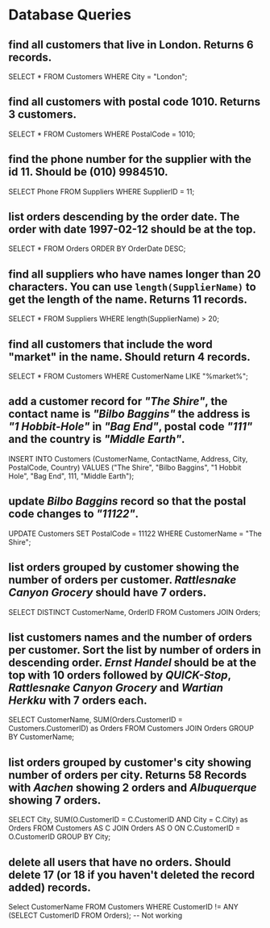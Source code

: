 # Database Queries

## find all customers that live in London. Returns 6 records.

SELECT \* FROM Customers
WHERE City = "London";

## find all customers with postal code 1010. Returns 3 customers.

SELECT \* FROM Customers
WHERE PostalCode = 1010;

## find the phone number for the supplier with the id 11. Should be (010) 9984510.

SELECT Phone FROM Suppliers
WHERE SupplierID = 11;

## list orders descending by the order date. The order with date 1997-02-12 should be at the top.

SELECT \* FROM Orders
ORDER BY OrderDate DESC;

## find all suppliers who have names longer than 20 characters. You can use `length(SupplierName)` to get the length of the name. Returns 11 records.

SELECT \* FROM Suppliers
WHERE length(SupplierName) > 20;

## find all customers that include the word "market" in the name. Should return 4 records.

SELECT \* FROM Customers
WHERE CustomerName LIKE "%market%";

## add a customer record for _"The Shire"_, the contact name is _"Bilbo Baggins"_ the address is _"1 Hobbit-Hole"_ in _"Bag End"_, postal code _"111"_ and the country is _"Middle Earth"_.

INSERT INTO Customers (CustomerName, ContactName, Address, City, PostalCode, Country)
VALUES ("The Shire", "Bilbo Baggins", "1 Hobbit Hole", "Bag End", 111, "Middle Earth");

## update _Bilbo Baggins_ record so that the postal code changes to _"11122"_.

UPDATE Customers SET
PostalCode = 11122
WHERE CustomerName = "The Shire";

## list orders grouped by customer showing the number of orders per customer. _Rattlesnake Canyon Grocery_ should have 7 orders.

SELECT DISTINCT CustomerName, OrderID FROM Customers
JOIN Orders;

## list customers names and the number of orders per customer. Sort the list by number of orders in descending order. _Ernst Handel_ should be at the top with 10 orders followed by _QUICK-Stop_, _Rattlesnake Canyon Grocery_ and _Wartian Herkku_ with 7 orders each.

SELECT CustomerName, SUM(Orders.CustomerID = Customers.CustomerID) as Orders FROM Customers
JOIN Orders
GROUP BY CustomerName;

## list orders grouped by customer's city showing number of orders per city. Returns 58 Records with _Aachen_ showing 2 orders and _Albuquerque_ showing 7 orders.

SELECT City, SUM(O.CustomerID = C.CustomerID AND City = C.City) as Orders
FROM Customers AS C
JOIN Orders AS O
ON C.CustomerID = O.CustomerID
GROUP BY City;

## delete all users that have no orders. Should delete 17 (or 18 if you haven't deleted the record added) records.

Select CustomerName FROM Customers
WHERE CustomerID != ANY
(SELECT CustomerID FROM Orders); -- Not working
